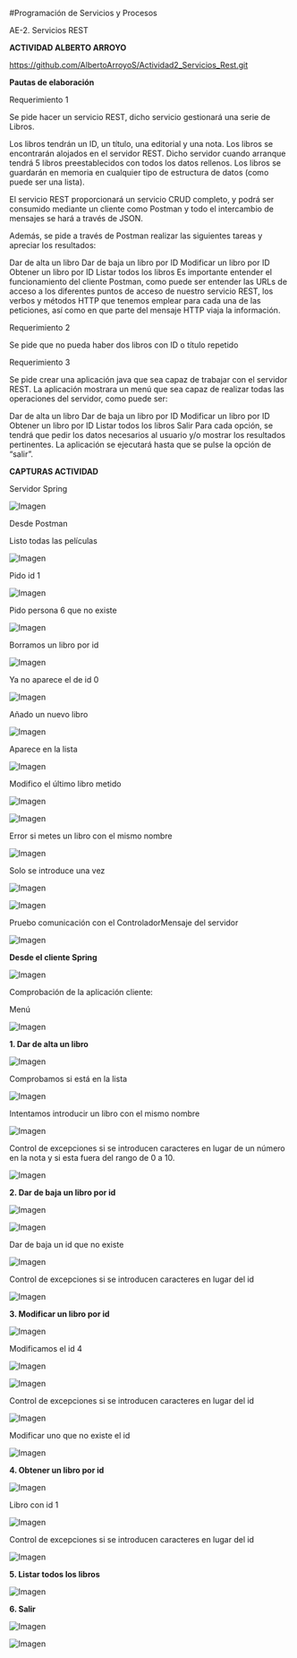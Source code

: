 ﻿#Programación de Servicios y Procesos

AE-2. Servicios REST

**ACTIVIDAD ALBERTO ARROYO**

https://github.com/AlbertoArroyoS/Actividad2_Servicios_Rest.git

**Pautas de elaboración**

Requerimiento 1

Se pide hacer un servicio REST, dicho servicio gestionará una serie de Libros.

Los libros tendrán un ID, un título, una editorial y una nota. Los libros se encontrarán alojados en el servidor REST. Dicho servidor cuando arranque tendrá 5 libros preestablecidos con todos los datos rellenos. Los libros se guardarán en memoria en cualquier tipo de estructura de datos (como puede ser una lista).

El servicio REST proporcionará un servicio CRUD completo, y podrá ser consumido mediante un cliente como Postman y todo el intercambio de mensajes se hará a través de JSON.

Además, se pide a través de Postman realizar las siguientes tareas y apreciar los resultados:

Dar de alta un libro Dar de baja un libro por ID Modificar un libro por ID Obtener un libro por ID Listar todos los libros Es importante entender el funcionamiento del cliente Postman, como puede ser entender las URLs de acceso a los diferentes puntos de acceso de nuestro servicio REST, los verbos y métodos HTTP que tenemos emplear para cada una de las peticiones, así como en que parte del mensaje HTTP viaja la información.

Requerimiento 2

Se pide que no pueda haber dos libros con ID o título repetido

Requerimiento 3

Se pide crear una aplicación java que sea capaz de trabajar con el servidor REST. La aplicación mostrara un menú que sea capaz de realizar todas las operaciones del servidor, como puede ser:

Dar de alta un libro Dar de baja un libro por ID Modificar un libro por ID Obtener un libro por ID Listar todos los libros Salir Para cada opción, se tendrá que pedir los datos necesarios al usuario y/o mostrar los resultados pertinentes. La aplicación se ejecutará hasta que se pulse la opción de “salir”.

**CAPTURAS ACTIVIDAD**

Servidor Spring

![Imagen](imgReadme/Aspose.Words.1275d754-a126-4338-9320-32d64a1ff187.001.png)


Desde Postman

Listo todas las películas

![Imagen](imgReadme/Aspose.Words.1275d754-a126-4338-9320-32d64a1ff187.002.png)

Pido id 1

![Imagen](imgReadme/Aspose.Words.1275d754-a126-4338-9320-32d64a1ff187.003.png)

Pido persona 6 que no existe

![Imagen](imgReadme/Aspose.Words.1275d754-a126-4338-9320-32d64a1ff187.004.png)

Borramos un libro por id

![Imagen](imgReadme/Aspose.Words.1275d754-a126-4338-9320-32d64a1ff187.005.png)

Ya no aparece el de id 0

![Imagen](imgReadme/Aspose.Words.1275d754-a126-4338-9320-32d64a1ff187.006.png)

Añado un nuevo libro

![Imagen](imgReadme/Aspose.Words.1275d754-a126-4338-9320-32d64a1ff187.007.png)

Aparece en la lista

![Imagen](imgReadme/Aspose.Words.1275d754-a126-4338-9320-32d64a1ff187.008.png)

Modifico el último libro metido

![Imagen](imgReadme/Aspose.Words.1275d754-a126-4338-9320-32d64a1ff187.009.png)

![Imagen](imgReadme/Aspose.Words.1275d754-a126-4338-9320-32d64a1ff187.010.png)

Error si metes un libro con el mismo nombre

![Imagen](imgReadme/Aspose.Words.1275d754-a126-4338-9320-32d64a1ff187.011.png)

Solo se introduce una vez

![Imagen](imgReadme/Aspose.Words.1275d754-a126-4338-9320-32d64a1ff187.012.png)

![Imagen](imgReadme/Aspose.Words.1275d754-a126-4338-9320-32d64a1ff187.013.png)

Pruebo comunicación con el ControladorMensaje del servidor

![Imagen](imgReadme/Aspose.Words.1275d754-a126-4338-9320-32d64a1ff187.014.png)


**Desde el cliente Spring**

![Imagen](imgReadme/Aspose.Words.1275d754-a126-4338-9320-32d64a1ff187.015.png)

Comprobación de la aplicación cliente:

Menú

![Imagen](imgReadme/Aspose.Words.1275d754-a126-4338-9320-32d64a1ff187.016.png)

**1. Dar de alta un libro**

![Imagen](imgReadme/Aspose.Words.1275d754-a126-4338-9320-32d64a1ff187.017.png)

Comprobamos si está en la lista

![Imagen](imgReadme/Aspose.Words.1275d754-a126-4338-9320-32d64a1ff187.018.png)

Intentamos introducir un libro con el mismo nombre

![Imagen](imgReadme/Aspose.Words.1275d754-a126-4338-9320-32d64a1ff187.019.png)

Control de excepciones si se introducen caracteres en lugar de un número en la nota y si esta fuera del rango de 0 a 10.

![Imagen](imgReadme/Aspose.Words.1275d754-a126-4338-9320-32d64a1ff187.020.png)

**2. Dar de baja un libro por id**

![Imagen](imgReadme/Aspose.Words.1275d754-a126-4338-9320-32d64a1ff187.021.png)

![Imagen](imgReadme/Aspose.Words.1275d754-a126-4338-9320-32d64a1ff187.022.png)

Dar de baja un id que no existe

![Imagen](imgReadme/Aspose.Words.1275d754-a126-4338-9320-32d64a1ff187.023.png)

Control de excepciones si se introducen caracteres en lugar del id

![Imagen](imgReadme/Aspose.Words.1275d754-a126-4338-9320-32d64a1ff187.024.png)

**3. Modificar un libro por id**

![Imagen](imgReadme/Aspose.Words.1275d754-a126-4338-9320-32d64a1ff187.025.png)

Modificamos el id 4

![Imagen](imgReadme/Aspose.Words.1275d754-a126-4338-9320-32d64a1ff187.026.png)

![Imagen](imgReadme/Aspose.Words.1275d754-a126-4338-9320-32d64a1ff187.027.png)

Control de excepciones si se introducen caracteres en lugar del id

![Imagen](imgReadme/Aspose.Words.1275d754-a126-4338-9320-32d64a1ff187.028.png)

Modificar uno que no existe el id

![Imagen](imgReadme/Aspose.Words.1275d754-a126-4338-9320-32d64a1ff187.029.png)

**4. Obtener un libro por id**

![Imagen](imgReadme/Aspose.Words.1275d754-a126-4338-9320-32d64a1ff187.030.png)

Libro con id 1

![Imagen](imgReadme/Aspose.Words.1275d754-a126-4338-9320-32d64a1ff187.031.png)

Control de excepciones si se introducen caracteres en lugar del id

![Imagen](imgReadme/Aspose.Words.1275d754-a126-4338-9320-32d64a1ff187.032.png)

**5. Listar todos los libros**

![Imagen](imgReadme/Aspose.Words.1275d754-a126-4338-9320-32d64a1ff187.033.png)

**6. Salir**

![Imagen](imgReadme/Aspose.Words.1275d754-a126-4338-9320-32d64a1ff187.034.png)

![Imagen](imgReadme/Aspose.Words.1275d754-a126-4338-9320-32d64a1ff187.035.png)

